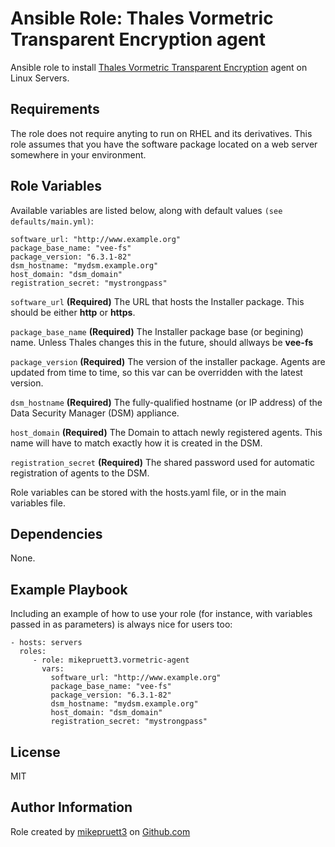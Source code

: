 Ansible Role: Thales Vormetric Transparent Encryption agent
=========

Ansible role to install [Thales Vormetric Transparent Encryption](https://www.thalestct.com/Solutions/Enterprise-Security/data-encryption/Vormetric%20Data%20at%20Rest%20Encryption/vte/index.html) agent on Linux Servers.

Requirements
------------

The role does not require anyting to run on RHEL and its derivatives. This role assumes that you have the software package located on a web server somewhere in your environment.

Role Variables
--------------

Available variables are listed below, along with default values ```(see defaults/main.yml)```:

```
software_url: "http://www.example.org"
package_base_name: "vee-fs"
package_version: "6.3.1-82"
dsm_hostname: "mydsm.example.org"
host_domain: "dsm_domain"
registration_secret: "mystrongpass"
```

```software_url``` **(Required)** The URL that hosts the Installer package. This should be either **http** or **https**.

```package_base_name``` **(Required)** The Installer package base (or begining) name. Unless Thales changes this in the future, should allways be **vee-fs**

```package_version``` **(Required)** The version of the installer package. Agents are updated from time to time, so this var can be overridden with the latest version.

```dsm_hostname``` **(Required)** The fully-qualified hostname (or IP address) of the Data Security Manager (DSM) appliance.

```host_domain``` **(Required)** The Domain to attach newly registered agents. This name will have to match exactly how it is created in the DSM.

```registration_secret``` **(Required)** The shared password used for automatic registration of agents to the DSM.

Role variables can be stored with the hosts.yaml file, or in the main variables file.

Dependencies
------------

None.

Example Playbook
----------------

Including an example of how to use your role (for instance, with variables passed in as parameters) is always nice for users too:

    - hosts: servers
      roles:
         - role: mikepruett3.vormetric-agent
           vars:
             software_url: "http://www.example.org"
             package_base_name: "vee-fs"
             package_version: "6.3.1-82"
             dsm_hostname: "mydsm.example.org"
             host_domain: "dsm_domain"
             registration_secret: "mystrongpass"

License
-------

MIT

Author Information
------------------

Role created by [mikepruett3](https://github.com/mikepruett3) on [Github.com](https://github.com/mikepruett3)
